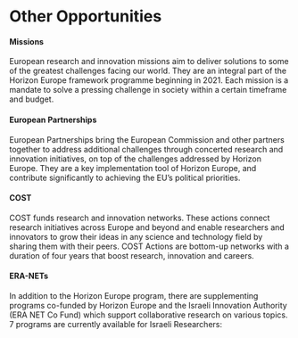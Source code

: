 # **Other Opportunities**

#### Missions

European research and innovation missions aim to deliver solutions to some of the greatest challenges facing our world. They are an integral part of the Horizon Europe framework programme beginning in 2021\. Each mission is a mandate to solve a pressing challenge in society within a certain timeframe and budget.

#### European Partnerships

European Partnerships bring the European Commission and other partners together to address additional challenges through concerted research and innovation initiatives, on top of the challenges addressed by Horizon Europe. They are a key implementation tool of Horizon Europe, and contribute significantly to achieving the EU’s political priorities.

#### COST

COST funds research and innovation networks. These actions connect research initiatives across Europe and beyond and enable researchers and innovators to grow their ideas in any science and technology field by sharing them with their peers. COST Actions are bottom-up networks with a duration of four years that boost research, innovation and careers.

#### ERA-NETs

In addition to the Horizon Europe program, there are supplementing programs co-funded by Horizon Europe and the Israeli Innovation Authority (ERA NET Co Fund) which support collaborative research on various topics. 7 programs are currently available for Israeli Researchers:

